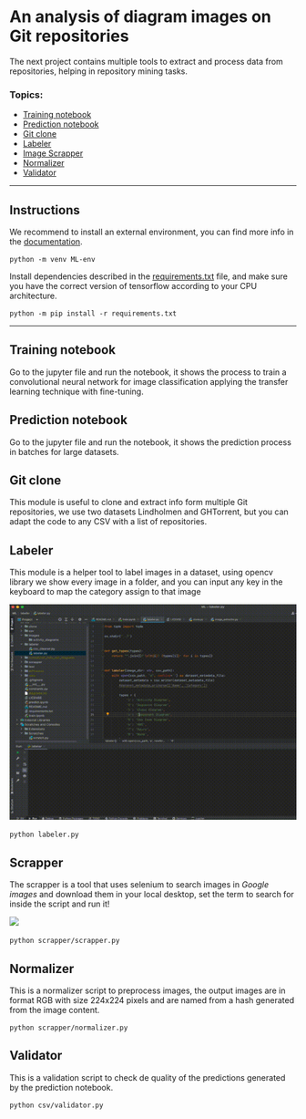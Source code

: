 # An analysis of diagram images on Git repositories

The next project contains multiple tools to extract and process data from repositories, helping in repository mining tasks.

### **Topics:**

* [Training notebook](train.ipynb)
* [Prediction notebook](predict.ipynb)
* [Git clone](git_image_extractor/clone.py)
* [Labeler](labeling/labeler.py)
* [Image Scrapper](scrapping/scrapper.py)
* [Normalizer](scrapping/normalizer.py)
* [Validator](csv/validator.py)
---

## Instructions

We recommend to install an external environment, you can find more info in
the [documentation](https://docs.python.org/3/tutorial/venv.html).

```
python -m venv ML-env
```

Install dependencies described in the [requirements.txt](requirements.txt) file,
and make sure you have the correct version of tensorflow according to your CPU architecture.

```
python -m pip install -r requirements.txt
```

---

## Training notebook

Go to the jupyter file and run the notebook, it shows the process to train a convolutional neural network for image 
classification applying the transfer learning technique with fine-tuning.

## Prediction notebook

Go to the jupyter file and run the notebook, it shows the prediction process in batches for large datasets.

## Git clone

This module is useful to clone and extract info form multiple Git repositories, we use two datasets
Lindholmen and GHTorrent, but you can adapt the code to any CSV with a list of repositories.

## Labeler

This module is a helper tool to label images in a dataset, using opencv library we show every image in a folder, and you
can input any key in the keyboard to map the category assign to that image

![](images/labeler.gif)

```
python labeler.py
```

## Scrapper

The scrapper is a tool that uses selenium to search images in _Google images_ and download them in your
local desktop, set the term to search for inside the script and run it!

![](images/scrapper.gif)

```
python scrapper/scrapper.py
```

## Normalizer

This is a normalizer script to preprocess images, the output images are in format RGB with size 224x224 pixels and are 
named from a hash generated from the image content.

```
python scrapper/normalizer.py
```

## Validator

This is a validation script to check de quality of the predictions generated by the prediction notebook.

```
python csv/validator.py
```

